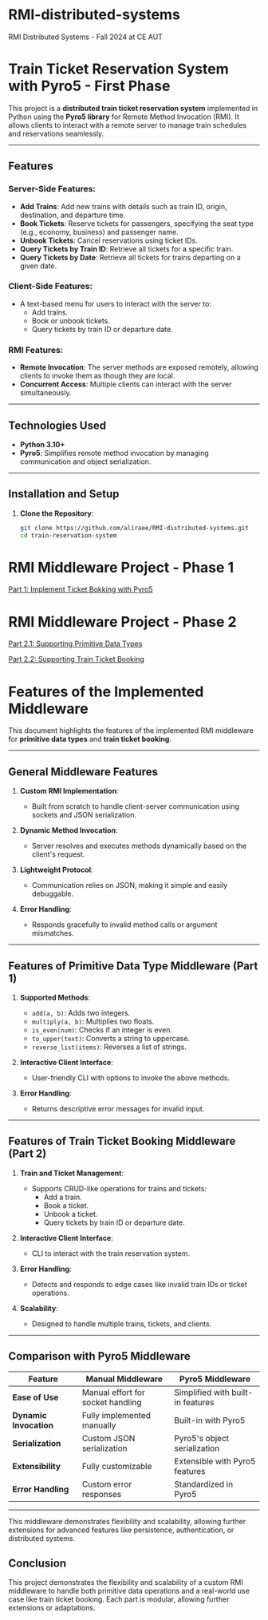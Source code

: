 # RMI-distributed-systems
RMI Distributed Systems - Fall 2024 at CE AUT
# Train Ticket Reservation System with Pyro5 - First Phase  

This project is a **distributed train ticket reservation system** implemented in Python using the **Pyro5 library** for Remote Method Invocation (RMI). It allows clients to interact with a remote server to manage train schedules and reservations seamlessly.

---

## Features

### Server-Side Features:
- **Add Trains**: Add new trains with details such as train ID, origin, destination, and departure time.
- **Book Tickets**: Reserve tickets for passengers, specifying the seat type (e.g., economy, business) and passenger name.
- **Unbook Tickets**: Cancel reservations using ticket IDs.
- **Query Tickets by Train ID**: Retrieve all tickets for a specific train.
- **Query Tickets by Date**: Retrieve all tickets for trains departing on a given date.

### Client-Side Features:
- A text-based menu for users to interact with the server to:
  - Add trains.
  - Book or unbook tickets.
  - Query tickets by train ID or departure date.

### RMI Features:
- **Remote Invocation**: The server methods are exposed remotely, allowing clients to invoke them as though they are local.
- **Concurrent Access**: Multiple clients can interact with the server simultaneously.

---

## Technologies Used
- **Python 3.10+**
- **Pyro5**: Simplifies remote method invocation by managing communication and object serialization.

---

## Installation and Setup

1. **Clone the Repository**:
   ```bash
   git clone https://github.com/aliraee/RMI-distributed-systems.git
   cd train-reservation-system
# RMI Middleware Project - Phase 1
[Part 1: Implement Ticket Bokking with Pyro5](1-TrainReservationSystem/README.md)

# RMI Middleware Project - Phase 2
<!-- ## Part 1: Supporting Primitive Data Types -->
[Part 2.1: Supporting Primitive Data Types](2-DedicatedMiddleWare/SupportPrimitives/README.md)

<!-- ## Part 2: Supporting Train Ticket Booking -->

[Part 2.2: Supporting Train Ticket Booking](2-DedicatedMiddleWare/SupportTrainTickets/README.md)

# **Features of the Implemented Middleware**

This document highlights the features of the implemented RMI middleware for **primitive data types** and **train ticket booking**.

---

## **General Middleware Features**
1. **Custom RMI Implementation**:
   - Built from scratch to handle client-server communication using sockets and JSON serialization.

2. **Dynamic Method Invocation**:
   - Server resolves and executes methods dynamically based on the client's request.

3. **Lightweight Protocol**:
   - Communication relies on JSON, making it simple and easily debuggable.

4. **Error Handling**:
   - Responds gracefully to invalid method calls or argument mismatches.

---

## **Features of Primitive Data Type Middleware (Part 1)**

1. **Supported Methods**:
   - `add(a, b)`: Adds two integers.
   - `multiply(a, b)`: Multiplies two floats.
   - `is_even(num)`: Checks if an integer is even.
   - `to_upper(text)`: Converts a string to uppercase.
   - `reverse_list(items)`: Reverses a list of strings.

2. **Interactive Client Interface**:
   - User-friendly CLI with options to invoke the above methods.

3. **Error Handling**:
   - Returns descriptive error messages for invalid input.

---

## **Features of Train Ticket Booking Middleware (Part 2)**

1. **Train and Ticket Management**:
   - Supports CRUD-like operations for trains and tickets:
     - Add a train.
     - Book a ticket.
     - Unbook a ticket.
     - Query tickets by train ID or departure date.

2. **Interactive Client Interface**:
   - CLI to interact with the train reservation system.

3. **Error Handling**:
   - Detects and responds to edge cases like invalid train IDs or ticket operations.

4. **Scalability**:
   - Designed to handle multiple trains, tickets, and clients.

---

## **Comparison with Pyro5 Middleware**

| **Feature**                | **Manual Middleware**                  | **Pyro5 Middleware**               |
|----------------------------|----------------------------------------|------------------------------------|
| **Ease of Use**            | Manual effort for socket handling      | Simplified with built-in features |
| **Dynamic Invocation**     | Fully implemented manually             | Built-in with Pyro5               |
| **Serialization**          | Custom JSON serialization              | Pyro5's object serialization      |
| **Extensibility**          | Fully customizable                     | Extensible with Pyro5 features    |
| **Error Handling**         | Custom error responses                 | Standardized in Pyro5             |

---

This middleware demonstrates flexibility and scalability, allowing further extensions for advanced features like persistence, authentication, or distributed systems.

## **Conclusion**

This project demonstrates the flexibility and scalability of a custom RMI middleware to handle both primitive data operations and a real-world use case like train ticket booking. Each part is modular, allowing further extensions or adaptations.
